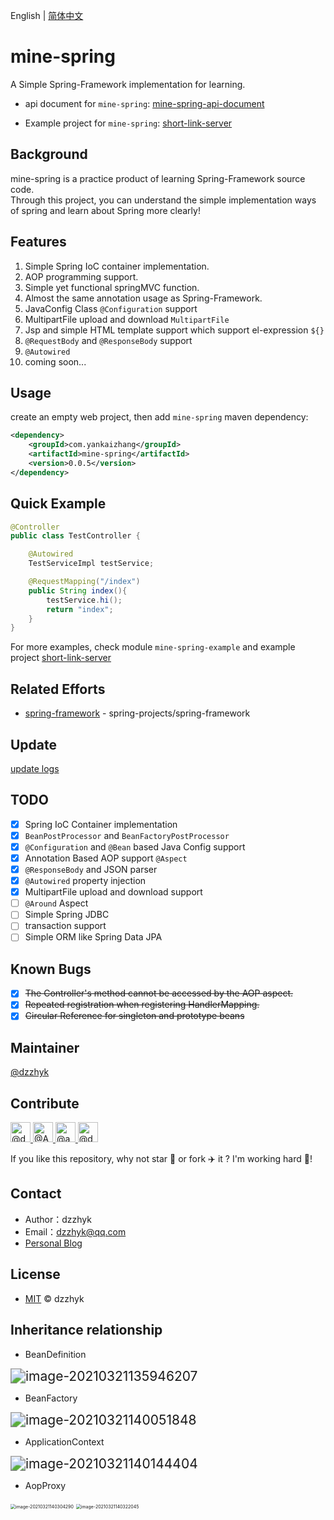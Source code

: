English | [简体中文](./README-CN.md)

# mine-spring

A Simple Spring-Framework implementation for learning.

- api document for `mine-spring`: [mine-spring-api-document](http://mine-spring-api.yankaizhang.com/)

- Example project for `mine-spring`: [short-link-server](https://github.com/dzzhyk/short-link-server)

## Background

mine-spring is a practice product of learning Spring-Framework source code.  
Through this project, you can understand the simple implementation ways of spring and learn about Spring more clearly!

## Features

1. Simple Spring IoC container implementation.
2. AOP programming support.
3. Simple yet functional springMVC function. 
4. Almost the same annotation usage as Spring-Framework.
5. JavaConfig Class `@Configuration` support
6. MultipartFile upload and download `MultipartFile`
7. Jsp and simple HTML template support which support el-expression `${}`
8. `@RequestBody` and `@ResponseBody` support
9. `@Autowired`
10. coming soon...

## Usage

create an empty web project, then add `mine-spring` maven dependency: 

```xml
<dependency>
    <groupId>com.yankaizhang</groupId>
    <artifactId>mine-spring</artifactId>
    <version>0.0.5</version>
</dependency>
```

## Quick Example


```java
@Controller
public class TestController {

    @Autowired
    TestServiceImpl testService;

    @RequestMapping("/index")
    public String index(){
        testService.hi();
        return "index";
    }
}
```

For more examples, check module `mine-spring-example` and example project [short-link-server](https://github.com/dzzhyk/short-link-server)

## Related Efforts

- [spring-framework](https://github.com/spring-projects/spring-framework) - spring-projects/spring-framework

## Update

[update logs](./UPDATE.md)

## TODO

- [x] Spring IoC Container implementation
- [x] `BeanPostProcessor` and `BeanFactoryPostProcessor`
- [x] `@Configuration` and `@Bean` based Java Config support
- [x] Annotation Based AOP support `@Aspect`
- [x] `@ResponseBody` and JSON parser
- [x] `@Autowired` property injection
- [x] MultipartFile upload and download support
- [ ] `@Around` Aspect
- [ ] Simple Spring JDBC
- [ ] transaction support
- [ ] Simple ORM like Spring Data JPA

## Known Bugs

- [x] ~~The Controller's method cannot be accessed by the AOP aspect.~~
- [x] ~~Repeated registration when registering HandlerMapping.~~
- [x] ~~Circular Reference for singleton and prototype beans~~

## Maintainer

[@dzzhyk](https://github.com/dzzhyk)

## Contribute

<a href="https://github.com/dzzhyk">
    <img class="d-block avatar-user" src="https://avatars0.githubusercontent.com/u/36625372?s=64&amp;v=4" width="32" height="32" alt="@dzzhyk">
</a>
<a href="https://github.com/Amber-coder">
      <img class="d-block avatar-user" src="https://avatars0.githubusercontent.com/u/54784449?s=64&amp;v=4" width="32" height="32" alt="@Amber-coder">
</a>
<a href="https://github.com/adiaoer">
      <img class="d-block avatar-user" src="https://avatars1.githubusercontent.com/u/30997087?s=64&amp;v=4" width="32" height="32" alt="@adiaoer">
</a>
<a href="https://github.com/daydreamofscience">
      <img class="d-block avatar-user" src="https://avatars3.githubusercontent.com/u/73294057?s=64&amp;v=4" width="32" height="32" alt="@daydreamofscience">
</a>


If you like this repository, why not star 🌟 or fork ✈️ it ? I'm working hard 💪!

## Contact

- Author：dzzhyk
- Email：dzzhyk@qq.com
- [Personal Blog](https://dzzhyk.blog.csdn.net/)


## License

- [MIT](./LICENSE) © dzzhyk


## Inheritance relationship

- BeanDefinition

<img src="https://gitee.com/dzzhyk/markdown-pics/raw/master/image-20210321135946207.png" alt="image-20210321135946207" style="zoom:150%;" />



- BeanFactory

<img src="https://gitee.com/dzzhyk/markdown-pics/raw/master/image-20210321140051848.png" alt="image-20210321140051848" style="zoom:150%;" />



- ApplicationContext

<img src="https://gitee.com/dzzhyk/markdown-pics/raw/master/image-20210321140144404.png" alt="image-20210321140144404" style="zoom:150%;" />



- AopProxy

<img src="https://gitee.com/dzzhyk/markdown-pics/raw/master/image-20210321140304290.png" alt="image-20210321140304290" style="zoom:50%;" />

<img src="https://gitee.com/dzzhyk/markdown-pics/raw/master/image-20210321140322045.png" alt="image-20210321140322045" style="zoom:50%;" />
